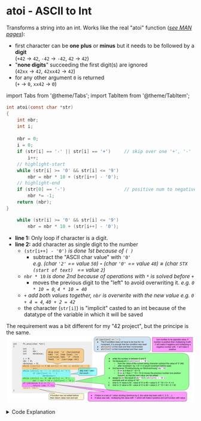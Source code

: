 # atoi - ASCII to Int

Transforms a string into an int. Works like the real "atoi" function (_[see MAN pages](https://man7.org/linux/man-pages/man3/atoi.3p.html)_):

- first character can be **one** **plus** or **minus** but it needs to be followed by a **digit**  
  (`+42` -> `42`, `-42` -> `-42`, `42` -> `42`)
- "**none digits**" succeeding the first digit(s) are ignored  
  (`42xx` -> `42`, `42xx42` -> `42`)
- for any other argument `0` is returned  
  (`+` -> `0`, `xx42` -> `0`)

import Tabs from '@theme/Tabs';
import TabItem from '@theme/TabItem';

<Tabs>
<TabItem value="code" label="Source Code" default>

```c showLineNumbers
int atoi(const char *str)
{
    int nbr;
    int i;

    nbr = 0;
    i = 0;
    if (str[i] == '-' || str[i] == '+')     // skip over one '+', '-'
        i++;
    // highlight-start
    while (str[i] >= '0' && str[i] <= '9')
        nbr = nbr * 10 + (str[i++] - '0');
    // highlight-end
    if (str[0] == '-')                      // positive num to negative
        nbr *= -1;
    return (nbr);
}
```

</TabItem>
<TabItem value="line10-11" label="-> line: 10-11" default>

```c showLineNumbers
    while (str[i] >= '0' && str[i] <= '9')
        nbr = nbr * 10 + (str[i++] - '0');
```

- **line 1:** Only loop if character is a digit.
- **line 2:** add character as single digit to the number
  - `(str[i++] - '0')` _is done 1st because of `( )`_
    - subtract the "ASCII char value" with `'0'`  
      _e.g. (char `'2'` == value `50`) **-** (char `'0'` == value `48`) **=** (char `STX (start of text) ` == value `2`)_
  - `nbr * 10` _is done 2nd because of operations with `*` is solved before `+`_
    - moves the previous digit to the "left" to avoid overwriting it. _e.g. `0 * 10 = 0`, `4 * 10 = 40`_
  - `+` _add both values together, `nbr` is overwrite with the new value_ _e.g. `0 + 4 = 4`, `40 + 2 = 42`_
  - the character (`str[i]`) is "implicit" casted to an int because of the datatype of the variable in which it will be saved

</TabItem>
<TabItem value="42_atoi" label="42 project atoi" default>

The requirement was a bit different for my "42 project", but the principe is the same.
![42 atoi](./img/atoi.png)

</TabItem>
</Tabs>

<details>
<summary>Code Explanation</summary>

The function `atoi()` takes a parameter `str`, which is a pointer to a "constant character array" (string).

- **line 3-4:** Two integer variables, `nbr` and `i`, are declared to store the converted integer value and to iterate through the characters of the string, respectively.
- **line 6:** `nbr` is initialized to 0, which is returned if there was no "numeric characters" or if "none numeric characters" preceding them (except '+', '-').
- **line 7:** `i` is initialized to 0, representing the index of the first character in the string.
- **line 8:** The if statement checks if the first character of the string is either a '-' or '+'. If it is, the index `i` is incremented by 1 to skip over the sign character.
- **line 10-11:** The while loop is the key part of the code that converts the string to an integer. It iterates through the characters of the string starting from the index `i` and continues as long as the characters are digits (_'0' - '9'_). Inside the loop, the current digit is converted to its corresponding integer value and added to the `nbr` variable. The index `i` is incremented after each iteration.
- **line 12:** If the first character of the string was a '-'. If it was, the `nbr` value is multiplied by -1 to convert the positive number to a negative number.

</details>
